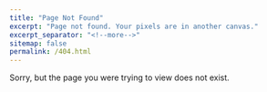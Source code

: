 ```yaml
---
title: "Page Not Found"
excerpt: "Page not found. Your pixels are in another canvas."
excerpt_separator: "<!--more-->"
sitemap: false
permalink: /404.html
---
```


Sorry, but the page you were trying to view does not exist.
<!--more-->